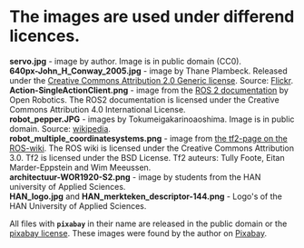 # The images are used under differend licences. 

**servo.jpg** - image by author. Image is in public domain (CC0).  
**640px-John_H_Conway_2005.jpg** - image by Thane Plambeck. Released under the [Creative Commons Attribution 2.0 Generic license](https://creativecommons.org/licenses/by/2.0/deed.en). Source: [Flickr](https://www.flickr.com/photos/thane/20366806/).  
**Action-SingleActionClient.png** - image from the [ROS 2 documentation](https://docs.ros.org/en/foxy/Tutorials/Understanding-ROS2-Actions.html) by Open Robotics. The ROS2 documentation is licensed under the Creative Commons Attribution 4.0 International License.  
**robot_pepper.JPG** - images by Tokumeigakarinoaoshima. Image is in public domain. Source: [wikipedia](https://commons.wikimedia.org/wiki/File:SoftBank_pepper.JPG).  
**robot_multiple_coordinatesystems.png** - image from [the tf2-page on the ROS-wiki](https://wiki.ros.org/tf2). The ROS wiki is licensed under the Creative Commons Attribution 3.0. Tf2 is licensed under the BSD License. Tf2 auteurs: Tully Foote, Eitan Marder-Eppstein and Wim Meeussen.  
**architectuur-WOR1920-S2.png** - image by students from the HAN university of Applied Sciences.  
**HAN_logo.jpg** and **HAN_merkteken_descriptor-144.png** - Logo's of the HAN University of Applied Sciences.  


All files with **`pixabay`** in their name are released in the public domain or the [pixabay license](https://pixabay.com/service/license/). These images were found by the author on [Pixabay](https://pixabay.com). 


